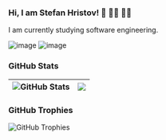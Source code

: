 ### Hi, I am Stefan Hristov! 👋 👨‍🎓 👨‍🎓
I am currently studying software engineering.

![image](https://github.com/StefanHristov1997/StefanHristov1997/assets/133797718/3266b4ae-97bc-4291-8529-d833ac615dd2)  ![image](https://github.com/StefanHristov1997/StefanHristov1997/assets/133797718/3a6542cd-b2ab-4d35-80a2-0ba5c3fd0d04)



### GitHub Stats
| <img align="center" src="https://github-readme-stats.vercel.app/api?username=StefanHristov1997&count_private=true&show_icons=true&include_all_commits=true&hide_border=true&hide=contribs" alt="GitHub Stats" /> | <img align="center" src="https://github-readme-stats.vercel.app/api/top-langs/?username=StefanHristov1997&layout=compact&hide_border=true" /> |
| ------------- | ------------- |
### GitHub Trophies
<img align="center" src="https://github-profile-trophy.vercel.app/?username=StefanHristov1997&rank=-C,-B" alt="GitHub Trophies" />
